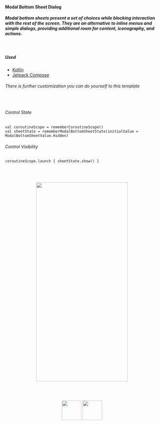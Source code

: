 <h4>Modal Bottom Sheet Dialog</h4>
<h5>
Modal bottom sheets present a set of choices while blocking interaction with the rest of the screen. They are an alternative to inline menus and simple dialogs, providing additional room for content, iconography, and actions.
</h5>
<br>
<h5>Used</h5>
<ul>
  <li><a href="https://kotlinlang.org/">Kotlin</a></li>
  <li><a href="https://developer.android.com/jetpack/compose">Jetpack Compose</a></li>
</ul>
<h6>There is further customization you can do yourself to this template</h6>
<br>
<h6>Control State</h6>

```
val coroutineScope = rememberCoroutineScope()
val sheetState = rememberModalBottomSheetState(initialValue = ModalBottomSheetValue.Hidden)
```

<h6>Control Visibility</h6>

```
coroutineScope.launch { sheetState.show() }
```

<br>
<br>
<p align="center">
<img src="https://user-images.githubusercontent.com/51417052/167302359-ec5a965c-4fec-4cc3-8d52-d11b6d0b413e.gif" width="300" height="650">
</p>
<br>
<br>
<p align="center">
<img src="https://user-images.githubusercontent.com/51417052/130802494-8c77e65a-601b-4e0b-9c7f-9f16813bc560.png" width="64" height="64"> </a>
<a href="https://developer.android.com/jetpack/compose"> 
<img src="https://user-images.githubusercontent.com/51417052/130803169-5913f0d0-d42d-4446-ab9d-cbe25e8e690f.png" width="64" height="64"> </a>
</p>
